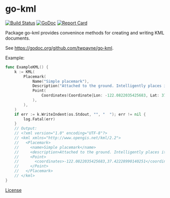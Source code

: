 # go-kml

[![Build Status](https://travis-ci.org/twpayne/go-kml.svg?branch=master)](https://travis-ci.org/twpayne/go-kml)
[![GoDoc](https://godoc.org/github.com/twpayne/go-kml?status.svg)](https://godoc.org/github.com/twpayne/go-kml)
[![Report Card](https://goreportcard.com/badge/github.com/twpayne/go-kml)](https://goreportcard.com/report/github.com/twpayne/go-kml)

Package go-kml provides convenince methods for creating and writing KML documents.

See https://godoc.org/github.com/twpayne/go-kml.

Example:

```go
func ExampleKML() {
	k := KML(
		Placemark(
			Name("Simple placemark"),
			Description("Attached to the ground. Intelligently places itself at the height of the underlying terrain."),
			Point(
				Coordinates(Coordinate{Lon: -122.0822035425683, Lat: 37.42228990140251}),
			),
		),
	)
	if err := k.WriteIndent(os.Stdout, "", "  "); err != nil {
		log.Fatal(err)
	}
	// Output:
	// <?xml version="1.0" encoding="UTF-8"?>
	// <kml xmlns="http://www.opengis.net/kml/2.2">
	//   <Placemark>
	//     <name>Simple placemark</name>
	//     <description>Attached to the ground. Intelligently places itself at the height of the underlying terrain.</description>
	//     <Point>
	//       <coordinates>-122.0822035425683,37.42228990140251</coordinates>
	//     </Point>
	//   </Placemark>
	// </kml>
}
```

[License](LICENSE)
